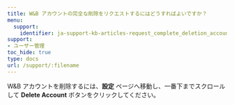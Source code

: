 ```yaml
---
title: W&B アカウントの完全な削除をリクエストするにはどうすればよいですか？
menu:
  support:
    identifier: ja-support-kb-articles-request_complete_deletion_account
support:
- ユーザー管理
toc_hide: true
type: docs
url: /support/:filename
---
```


W&B アカウントを削除するには、**設定** ページへ移動し、一番下までスクロールして **Delete Account** ボタンをクリックしてください。